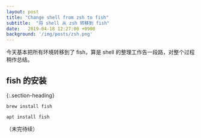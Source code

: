 ```yaml
---
layout: post
title: "Change shell from zsh to fish"
subtitle:  "将 shell 从 zsh 转移到 fish"
date:   2019-04-18 12:27:00 +0900
background: '/img/posts/zsh.png'
---
```


今天基本把所有环境转移到了 fish，算是 shell 的整理工作告一段路，对整个过程稍作总结。

## fish 的安装
{:.section-heading}

`brew install fish`

`apt install fish`

（未完待续）
